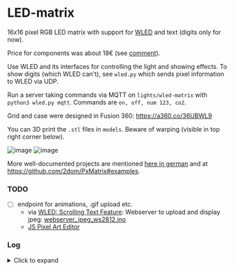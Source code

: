 # LED-matrix

16x16 pixel RGB LED matrix with support for [WLED](https://github.com/Aircoookie/WLED) and text (digits only for now).

Price for components was about 18€ (see [comment](https://www.mydealz.de/deals/divoom-pixoo-pixelart-display-16x16-nft-foto-frame-inkl-akku-1954933#comment-35482339)).

Use WLED and its interfaces for controlling the light and showing effects.
To show digits (which WLED can't), see `wled.py` which sends pixel information to WLED via UDP.

Run a server taking commands via MQTT on `lights/wled-matrix` with `python3 wled.py mqtt`.
Commands are `on, off, num 123, co2`.

Grid and case were designed in Fusion 360: https://a360.co/36UBWL9

You can 3D print the `.stl` files in `models`.
Beware of warping (visible in top right corner below).

![image](https://user-images.githubusercontent.com/493741/156219889-854490f8-e715-45d4-9400-5dd8a94ac959.png)
![image](https://user-images.githubusercontent.com/493741/156219938-665f8553-356a-4c82-9fce-6b1e8f622a15.png)

More well-documented projects are mentioned [here in german](https://www.mydealz.de/comments/permalink/36838747) and at https://github.com/2dom/PxMatrix#examples.

### TODO
- [ ] endpoint for animations, .gif upload etc.
  - via [WLED: Scrolling Text Feature](https://github.com/Aircoookie/WLED/issues/1207#issuecomment-1193900656):
    Webserver to upload and display jpeg: [webserver_jpeg_ws2812.ino](https://github.com/datasith/Ai_Demos_ESP8266/blob/master/webserver_jpeg_ws2812/webserver_jpeg_ws2812.ino)
  - [JS Pixel Art Editor](https://eloquentjavascript.net/19_paint.html)

### Log
<details>
  <summary>Click to expand</summary>

01.03.22 Created this repo and [extracted commits](https://www.pixelite.co.nz/article/extracting-file-folder-from-git-repository-with-full-git-history/) from [smart-home](https://github.com/vogler/smart-home/search?q=wled&type=commits):
```console
$ cd smart-home
$ git log --pretty=email --patch-with-stat --reverse --full-index --binary -- audio-reactive-led-strip wled.py > ../patch
$ cd ../LED-matrix
$ git am < ../patch
```

19.02.23 Was still commiting to `smart-home/wled.py` instead of here. Extracted new commits, deleted the file there and added this repo as a submodule.

Also noticed that GitHub showed 'Mar 1, 2022' for all extracted commits.
Reason was that AuthorDate was correct, but CommitDate was set to the time of amend operation. Normal `git log` shows AuthorDate, `git log --pretty=fuller` also shows CommitDate which is what GitHub uses.
Fix was to use `git am --committer-date-is-author-date`. However, had to get rid of the commits with the wrong date first, and then redo:

```
$ cd ../smart-home
$ git log --pretty=email --patch-with-stat --reverse --full-index --binary -- audio-reactive-led-strip wled.py > ../wled.patch
$ # split it into wled1.patch (up to Nov 9 2021) and wled2.patch (from Nov 12 2022)
$ cd ../LED-matrix
$ git log --pretty=email --patch-with-stat --reverse --full-index --binary > ../led-matrix.patch
$ # delete commits that are also in wled.patch from led-matrix.patch
$ git reset b3d14b1f3fea1b708972e8da08000790efedad8c # go back to 'Initial commit'
$ git am --committer-date-is-author-date < ../wled1.patch
$ git am --committer-date-is-author-date < ../led-matrix.patch
```
</details>
